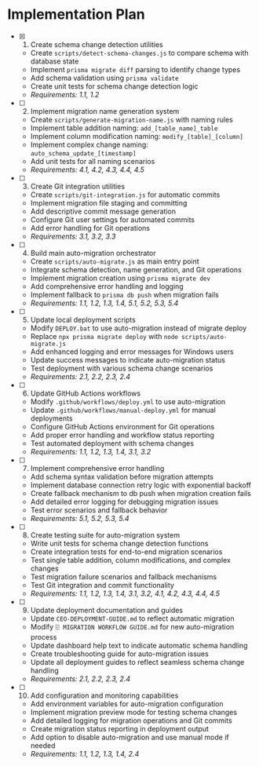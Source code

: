 # Implementation Plan

- [x] 1. Create schema change detection utilities



  - Create `scripts/detect-schema-changes.js` to compare schema with database state
  - Implement `prisma migrate diff` parsing to identify change types
  - Add schema validation using `prisma validate`
  - Create unit tests for schema change detection logic
  - _Requirements: 1.1, 1.2_

- [ ] 2. Implement migration name generation system
  - Create `scripts/generate-migration-name.js` with naming rules
  - Implement table addition naming: `add_[table_name]_table`
  - Implement column modification naming: `modify_[table]_[column]`
  - Implement complex change naming: `auto_schema_update_[timestamp]`
  - Add unit tests for all naming scenarios
  - _Requirements: 4.1, 4.2, 4.3, 4.4, 4.5_

- [ ] 3. Create Git integration utilities
  - Create `scripts/git-integration.js` for automatic commits
  - Implement migration file staging and committing
  - Add descriptive commit message generation
  - Configure Git user settings for automated commits
  - Add error handling for Git operations
  - _Requirements: 3.1, 3.2, 3.3_

- [ ] 4. Build main auto-migration orchestrator
  - Create `scripts/auto-migrate.js` as main entry point
  - Integrate schema detection, name generation, and Git operations
  - Implement migration creation using `prisma migrate dev`
  - Add comprehensive error handling and logging
  - Implement fallback to `prisma db push` when migration fails
  - _Requirements: 1.1, 1.2, 1.3, 1.4, 5.1, 5.2, 5.3, 5.4_

- [ ] 5. Update local deployment scripts
  - Modify `DEPLOY.bat` to use auto-migration instead of migrate deploy
  - Replace `npx prisma migrate deploy` with `node scripts/auto-migrate.js`
  - Add enhanced logging and error messages for Windows users
  - Update success messages to indicate auto-migration status
  - Test deployment with various schema change scenarios
  - _Requirements: 2.1, 2.2, 2.3, 2.4_

- [ ] 6. Update GitHub Actions workflows
  - Modify `.github/workflows/deploy.yml` to use auto-migration
  - Update `.github/workflows/manual-deploy.yml` for manual deployments
  - Configure GitHub Actions environment for Git operations
  - Add proper error handling and workflow status reporting
  - Test automated deployment with schema changes
  - _Requirements: 1.1, 1.2, 1.3, 1.4, 3.1, 3.2_

- [ ] 7. Implement comprehensive error handling
  - Add schema syntax validation before migration attempts
  - Implement database connection retry logic with exponential backoff
  - Create fallback mechanism to db push when migration creation fails
  - Add detailed error logging for debugging migration issues
  - Test error scenarios and fallback behavior
  - _Requirements: 5.1, 5.2, 5.3, 5.4_

- [ ] 8. Create testing suite for auto-migration system
  - Write unit tests for schema change detection functions
  - Create integration tests for end-to-end migration scenarios
  - Test single table addition, column modifications, and complex changes
  - Test migration failure scenarios and fallback mechanisms
  - Test Git integration and commit functionality
  - _Requirements: 1.1, 1.2, 1.3, 1.4, 3.1, 3.2, 4.1, 4.2, 4.3, 4.4, 4.5_

- [ ] 9. Update deployment documentation and guides
  - Update `CEO-DEPLOYMENT-GUIDE.md` to reflect automatic migration
  - Modify `🗄️ MIGRATION WORKFLOW GUIDE.md` for new auto-migration process
  - Update dashboard help text to indicate automatic schema handling
  - Create troubleshooting guide for auto-migration issues
  - Update all deployment guides to reflect seamless schema change handling
  - _Requirements: 2.1, 2.2, 2.3, 2.4_

- [ ] 10. Add configuration and monitoring capabilities
  - Add environment variables for auto-migration configuration
  - Implement migration preview mode for testing schema changes
  - Add detailed logging for migration operations and Git commits
  - Create migration status reporting in deployment output
  - Add option to disable auto-migration and use manual mode if needed
  - _Requirements: 1.1, 1.2, 1.3, 1.4, 2.4_